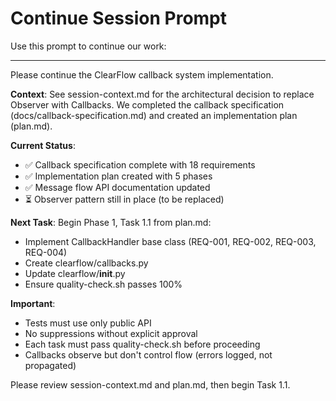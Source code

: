 # Continue Session Prompt

Use this prompt to continue our work:

---

Please continue the ClearFlow callback system implementation.

**Context**: See session-context.md for the architectural decision to replace Observer with Callbacks. We completed the callback specification (docs/callback-specification.md) and created an implementation plan (plan.md).

**Current Status**:
- ✅ Callback specification complete with 18 requirements
- ✅ Implementation plan created with 5 phases
- ✅ Message flow API documentation updated
- ⏳ Observer pattern still in place (to be replaced)

**Next Task**: Begin Phase 1, Task 1.1 from plan.md:
- Implement CallbackHandler base class (REQ-001, REQ-002, REQ-003, REQ-004)
- Create clearflow/callbacks.py
- Update clearflow/__init__.py
- Ensure quality-check.sh passes 100%

**Important**:
- Tests must use only public API
- No suppressions without explicit approval
- Each task must pass quality-check.sh before proceeding
- Callbacks observe but don't control flow (errors logged, not propagated)

Please review session-context.md and plan.md, then begin Task 1.1.